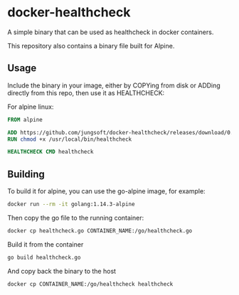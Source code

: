 # docker-healthcheck

A simple binary that can be used as healthcheck in docker containers.

This repository also contains a binary file built for Alpine.

## Usage

Include the binary in your image, either by COPYing from disk or ADDing directly from this repo, then use it as HEALTHCHECK:

For alpine linux:

```Dockerfile
FROM alpine

ADD https://github.com/jungsoft/docker-healthcheck/releases/download/0.0.1/healthcheck-alpine /usr/local/bin/healthcheck
RUN chmod +x /usr/local/bin/healthcheck

HEALTHCHECK CMD healthcheck
```

## Building

To build it for alpine, you can use the go-alpine image, for example:

```bash
docker run --rm -it golang:1.14.3-alpine
```

Then copy the go file to the running container:

```bash
docker cp healthcheck.go CONTAINER_NAME:/go/healthcheck.go
```

Build it from the container

```bash
go build healthcheck.go
```

And copy back the binary to the host

```bash
docker cp CONTAINER_NAME:/go/healthcheck healthcheck
```
